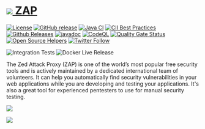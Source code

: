 # [![](https://raw.githubusercontent.com/wiki/zaproxy/zaproxy/images/zap32x32.png) ZAP](https://www.zaproxy.org)
[![License](https://img.shields.io/badge/license-Apache%202-4EB1BA.svg)](https://www.apache.org/licenses/LICENSE-2.0.html)
[![GitHub release](https://img.shields.io/github/release/zaproxy/zaproxy.svg)](https://www.zaproxy.org/download/)
[![Java CI](https://github.com/zaproxy/zaproxy/actions/workflows/ci.yml/badge.svg)](https://github.com/zaproxy/zaproxy/actions/workflows/ci.yml)
[![CII Best Practices](https://bestpractices.coreinfrastructure.org/projects/24/badge)](https://bestpractices.coreinfrastructure.org/projects/24)
[![Github Releases](https://img.shields.io/github/downloads/zaproxy/zaproxy/latest/total.svg?maxAge=2592000)](https://zapbot.github.io/zap-mgmt-scripts/downloads.html)
[![javadoc](https://javadoc.io/badge2/org.zaproxy/zap/javadoc.svg)](https://javadoc.io/doc/org.zaproxy/zap)
[![CodeQL](https://github.com/zaproxy/zaproxy/actions/workflows/codeql.yml/badge.svg)](https://github.com/zaproxy/zaproxy/actions/workflows/codeql.yml)
[![Quality Gate Status](https://sonarcloud.io/api/project_badges/measure?project=zaproxy_zaproxy&metric=alert_status)](https://sonarcloud.io/dashboard?id=zaproxy_zaproxy)
[![Open Source Helpers](https://www.codetriage.com/zaproxy/zaproxy/badges/users.svg)](https://www.codetriage.com/zaproxy/zaproxy)
[![Twitter Follow](https://img.shields.io/twitter/follow/zaproxy.svg?style=social&label=Follow&maxAge=2592000)](https://twitter.com/zaproxy)

![Integration Tests](https://github.com/zaproxy/zaproxy/actions/workflows/run-integration-tests.yml/badge.svg)
![Docker Live Release](https://github.com/zaproxy/zaproxy/actions/workflows/release-live-docker.yml/badge.svg)

The Zed Attack Proxy (ZAP) is one of the world’s most popular free security tools and is actively maintained by a dedicated international team of volunteers. It can help you automatically find security vulnerabilities in your web applications while you are developing and testing your applications. It's also a great tool for experienced pentesters to use for manual security testing.


[![](https://raw.githubusercontent.com/wiki/zaproxy/zaproxy/images/ZAP-Download.png)](https://www.zaproxy.org/download/)


[![](https://raw.githubusercontent.com/wiki/zaproxy/zaproxy/images/zap-website.png)](https://www.zaproxy.org/)
